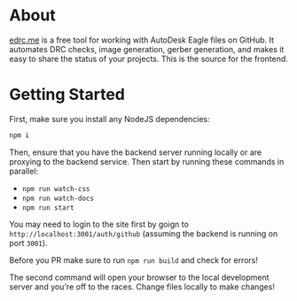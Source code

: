 # About
[edrc.me](https://edrc.me) is a free tool for working with AutoDesk Eagle files on GitHub. It automates DRC checks, image generation, gerber generation, and makes it easy to share the status of your projects. This is the source for the frontend.

# Getting Started
First, make sure you install any NodeJS dependencies:
```bash
npm i
```

Then, ensure that you have the backend server running locally or are proxying to the backend service. Then start by running these commands in parallel:
 - `npm run watch-css`
 - `npm run watch-docs`
 - `npm run start`

You may need to login to the site first by goign to `http://localhost:3001/auth/github` (assuming the backend is running on port `3001`).

Before you PR make sure to run `npm run build` and check for errors!

The second command will open your browser to the local development server and you're off to the races. Change files locally to make changes!